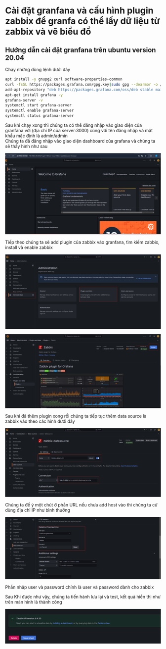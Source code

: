 # Cài đặt granfana và cấu hình plugin zabbix để granfa có thể lấy dữ liệu từ zabbix và vẽ biểu đồ
## Hướng dẫn cài đặt granfana trên ubuntu version 20.04
Chạy những dòng lệnh dưới đây 

```bash
apt install -y gnupg2 curl software-properties-common
curl -fsSL https://packages.grafana.com/gpg.key|sudo gpg --dearmor -o /etc/apt/trusted.gpg.d/grafana.gpg
add-apt-repository "deb https://packages.grafana.com/oss/deb stable main"
apt-get install grafana -y
grafana-server -v
systemctl start grafana-server
systemctl enable grafana-server
systemctl status grafana-server
```
Sau khi chạy xong thì chúng ta có thể đăng nhập vào giao diện của granfana với (địa chỉ IP của server:3000) cùng với tên đăng nhập và mật khẩu mặc định là admin/admin  
Chúng ta đã đăng nhập vào giao diện dashboard của grafana và chúng ta sẽ thấy hình như sau  

![Hình 1](https://github.com/haituan1703/Install_zabbix_draw_granfana_charts_from_zabbix_telegram_notifications/blob/main/docs/image/granfana_1.png?raw=true)  

Tiếp theo chúng ta sẽ add plugin của zabbix vào granfana, tìm kiếm zabbix, install và enable zabbix

![Hình 2](https://github.com/haituan1703/Install_zabbix_draw_granfana_charts_from_zabbix_telegram_notifications/blob/main/docs/image/granfana_2.png?raw=true)  


![Hình 3](https://github.com/haituan1703/Install_zabbix_draw_granfana_charts_from_zabbix_telegram_notifications/blob/main/docs/image/granfana_3.png?raw=true)



Sau khi đã thêm plugin xong rồi chúng ta tiếp tục thêm data source là zabbix vào theo các hình dưới đây

![Hình 4](https://github.com/haituan1703/Install_zabbix_draw_granfana_charts_from_zabbix_telegram_notifications/blob/main/docs/image/granfana_4.png?raw=true)  

Chúng ta để ý một chút ở phần URL nếu chưa add host vào thì chúng ta cứ dùng địa chỉ IP như bình thường

![Hình 5](https://github.com/haituan1703/Install_zabbix_draw_granfana_charts_from_zabbix_telegram_notifications/blob/main/docs/image/granfana_5.png?raw=true)  

Phần nhập user và password chính là user và password dành cho zabbix

Sau Khi được như vậy, chúng ta tiến hành lưu lại và test, kết quả hiển thị như trên màn hình là thành công 


![Hình 6](https://github.com/haituan1703/Install_zabbix_draw_granfana_charts_from_zabbix_telegram_notifications/blob/main/docs/image/granfana_6.png?raw=true)




